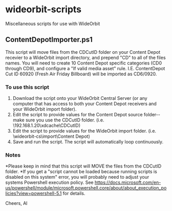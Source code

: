 # wideorbit-scripts
Miscellaneous scripts for use with WideOrbit

## ContentDepotImporter.ps1
This script will move files from the CDCutID folder on your Content Depot recevier to a WideOrbit import directory, and prepend "CD" to all of the files names. You will need to create 10 Content Depot specific categories (CD0 through CD9), and configure a "If valid media asset" rule. I.E. ContentDepot Cut ID 60920 (Fresh Air Friday Billboard) will be imported as CD6/0920. 

### To use this script
1. Download the script onto your WideOrbit Central Server (or any computer that has access to both your Content Depot receivers and your WideOrbit import folder). 
2. Edit the script to provide values for the Content Depot source folder--make sure you use the CDCutID folder. (i.e. \\192.168.1.20\xdcache\CDCutID)
3. Edit the script to provide values for the WideOrbit import folder. (i.e. \\wideorbit-cs\import\Content Depot)
4. Save and run the script. The script will automatically loop continuously. 

### Notes
*Please keep in mind that this script will MOVE the files from the CDCutID folder.
*If you get a "script cannot be loaded because running scripts is disabled on this system" error, you will probably need to adjust your systems Powershell execution policy. See https://docs.microsoft.com/en-us/powershell/module/microsoft.powershell.core/about/about_execution_policies?view=powershell-5.1 for details.

Cheers,
Al
